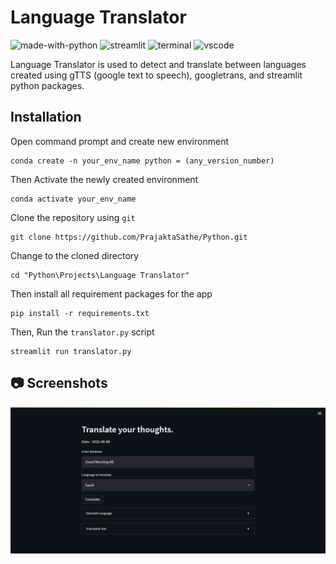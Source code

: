 # Language Translator
![made-with-python](https://img.shields.io/badge/Made%20with-Python-blue.svg)
![streamlit](https://img.shields.io/badge/Streamlit-FF4B4B?&logo=streamlit&logoColor=white)
![terminal](https://img.shields.io/badge/Windows%20Terminal-4D4D4D?&logo=Windows%20terminal&logoColor=white)
![vscode](https://img.shields.io/badge/Visual_Studio_Code-0078D4?&logo=visual%20studio%20code&logoColor=white)

Language Translator is used to detect and translate between languages created using gTTS (google text to speech), googletrans, and streamlit python packages.

## Installation
Open command prompt and create new environment
```
conda create -n your_env_name python = (any_version_number)
```
Then Activate the newly created environment
```
conda activate your_env_name
```
Clone the repository using `git`
```
git clone https://github.com/PrajaktaSathe/Python.git
```
Change to the cloned directory
```
cd "Python\Projects\Language Translator"
```
Then install all requirement packages for the app
```
pip install -r requirements.txt
```
Then, Run the `translator.py` script
```
streamlit run translator.py
```
## 📷 Screenshots
![output_image](images/trans.png)

